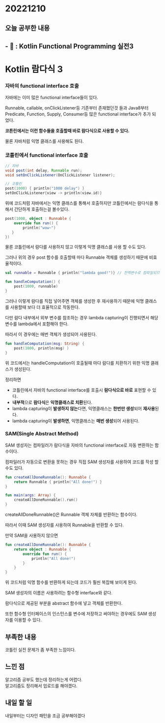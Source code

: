 # 20221210
## 오늘 공부한 내용
## - 📑 : Kotlin Functional Programming 실전3
# Kotlin 람다식 3

### 자바의 functional interface 호출

자바에는 이미 많은 functional interface들이 있다.

Runnable, callable, onClickListener등 기존부터 존재했던것 들과 Java8부터 Predicate, Function, Supply, Consumer등 많은 functional interface가 추가 되었다.

**코튼린에서는 이런 함수들을 호출할때 바로 람다식으로 사용할 수 있다.**

물론 자바처럼 익명 클래스를 사용해도 된다.

### 코틀린에서 functional interface 호출

```java
// 자바
void post(int delay, Runnable run);
void setOnClickListener(OnClickListener listener);

```

```kotlin
// 코틀린
post(1000) { println("1000 delay") }
setOnClickListener{view -> println(view.id)}
```

위에 코드처럼 자바에서는 익명 클래스를 통해서 호출하지만 코틀린에서는 람다식을 통해서 간단하게 호출하는걸 볼수있다.

```kotlin
post(1000, object : Runnable {
    override fun run() {
        println("wow~")
   }
})
```

물론 코틀린에서 람다를 사용하지 않고 이렇게 익명 클래스를 사용 할 수도 있다.

그러나 위의 경우 post 함수를 호출할때 마다 Runnable 객체를 생성하기 때문에 비효율적이다.

```kotlin
val runnable = Runnable { println("lambda good!")} // 전역변수로 컴파일되므로 객체 하나만 생성된다.

fun handleComputation() {
    post(1000, runnable) 
}
```

그러나 이렇게 람다를 직접 넣어주면 객체를 생성한 후 재사용하기 때문에 익명 클래스를 사용할때 보다 더 효율적으로 작동한다.

다만 람다 내부에서 외부 변수를 참조하는 경우 lambda capturing이 진행되면서 해당 변수를 lambda에서 포함해야 한다.

따라서 이 경우에는 매번 객체가 생성되어 사용된다.

```kotlin
fun handleComputation(msg: String) {
    post(1000, println(msg) )
}
```

위 코드에서는 handleComputation이 호출될때 마다 람다를 치환하기 위한 익명 클래스가 생성된다.

정리하면

- 코틀린에서 자바의 functional interface를 호출시 **람다식으로 바로** 표현할 수 있다.
- **내부적**으로 **람다식**은 **익명클래스로 치환**된다.
- lambda capturing이 **발생하지 않는**다면, 익명클래스는 **한번만 생성**되어 **재사용**된다.
- lambda capturing이 **발생하면**, 익명클래스는 **매번 생성**되어 사용된다.

### SAM(Single Abstract Method)

SAM 생성자는 컴파일러가 람다식을 자바의 functional interface로 자동 변환하는 함수이다.

컴파일러가 자동으로 변환을 못하는 경우 직접 SAM 생성자를 사용하여 코드를 작성 할 수도 있다.

```kotlin
fun createAllDoneRunnable(): Runnable {
    return Runnable { println("All done!") }
}

fun main(args: Array) {
    createAllDoneRunnable().run()
}
```

createAllDoneRunnable()은 Runnable 객체 자체를 반환하는 함수이다.

따라서 이때 SAM 생성자를 사용하여 Runnable을 반환할 수 있다.

만약 SAM을 사용하지 않으면

```kotlin
fun createAllDoneRunnable(): Runnable {
    return object : Runnable { 
        override fun run() {
            println("All done!") 
        }
    }
}
```

위 코드처럼 익명 함수를 반환하게 되는데 코드가 훨씬 복잡해 보이게 된다.

SAM 생성자의 이름은 사용하려는 함수형 interface와 같다.

람다식으로 제공된 부분을 abstract 함수에 넣고 객체를 반환한다.

또한 함수형 인터페이스의 인스턴스를 변수에 저장하고 써야하는 경우에도 SAM 생성자를 이용할 수 있다.

## 부족한 내용
코틀린 실전 문제가 좀 부족한 느낌이다.   

## 느낀 점
알고리즘 공부도 했는데 정리하는게 어렵다.   
알고리즘도 정리해서 업로드를 해야겠다.

## 내일 할 일
내일부터는 디자인 패턴을 조금 공부해야겠다